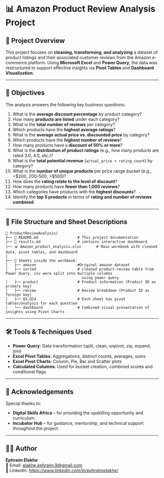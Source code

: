 # 📊 Amazon Product Review Analysis Project

## 📝 Project Overview

This project focuses on **cleaning, transforming, and analyzing** a dataset of product listings and their associated customer reviews from the Amazon e-commerce platform. Using **Microsoft Excel** and **Power Query**, the data was restructured to support effective insights via **Pivot Tables** and **Dashboard Visualization**.

---

## 🎯 Objectives

The analysis answers the following key business questions:

1. What is the **average discount percentage** by product category?
2. How many **products are listed** under each category?
3. What is the **total number of reviews** per category?
4. Which products have the **highest average ratings**?
5. What is the **average actual price vs. discounted price** by category?
6. Which products have the **highest number of reviews**?
7. How many products have a **discount of 50% or more**?
8. What is the **distribution of product ratings** (e.g., how many products are rated 3.0, 4.0, etc.)?
9. What is the **total potential revenue** (`actual_price × rating_count`) by category?
10. What is the **number of unique products** per price range bucket (e.g., <$200, $200–$500, >$500)?
11. How does the **rating relate to the level of discount**?
12. How many products have **fewer than 1,000 reviews**?
13. Which categories have products with the **highest discounts**?
14. Identify the **top 5 products** in terms of **rating and number of reviews combined**.

---

## 📂 File Structure and Sheet Descriptions

```
📁 ProductReviewAnalysis/
├── 📄 README.md                  # This project documentation
├── 📄 results.md                 # contains interactive dashboard
├── 📊 Amazon_product_analysis.xlsx       # Main workbook with cleaned data, pivot tables, and dashboard
│
├── 📑 Sheets inside the workbook:
│   ├── amazon                   #Original amazon dataset
│   ├── sorted                   # cleaned product-review table from Power Query. csv were split into multiple columns
                                   using power query 
│   ├── product                  # Product information (Product ID as primary key)
│   ├── review                   # Review breakdown (Product ID as foreign key)
│   ├── Q1–Q14                   # Each sheet has pivot tables/analysis for each question
│   └── dashboard                # Combined visual presentation of insights using Pivot Charts
```

---

## 🛠 Tools & Techniques Used

- **Power Query**: Data transformation (split, clean, unpivot, zip, expand, join)
- **Excel Pivot Tables**: Aggregations, distinct counts, averages, sums
- **Excel Pivot Charts**: Column, Pie, Bar and Scatter plots
- **Calculated Columns**: Used for bucket creation, combined scores and conditional flags

---

## 👏 Acknowledgements

Special thanks to:

- **Digital Skills Africa** – for providing the upskilling opportunity and curriculum.  
- **Incubator Hub** – for guidance, mentorship, and technical support throughout the project.

---

## 👨‍💻 Author

**Ephraim Elakhe**  
📧 Email: elakhe.ephraim.9@gmail.com  
🔗 LinkedIn: *https://www.linkedin.com/in/ephraimelakhe/*  
